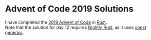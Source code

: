 # Advent of Code 2019 Solutions
I have completed the [2019 Advent of Code](https://adventofcode.com/2019) in [Rust](https://www.rust-lang.org/).  
Note that the solution for day 12 requires [Nightly Rust](https://doc.rust-lang.org/1.2.0/book/nightly-rust.html), as it uses [const generics](https://github.com/rust-lang/rfcs/blob/master/text/2000-const-generics.md).
